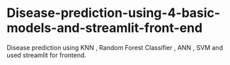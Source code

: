 # Disease-prediction-using-4-basic-models-and-streamlit-front-end
Disease prediction using KNN , Random Forest Classifier , ANN , SVM and used streamlit for frontend.
